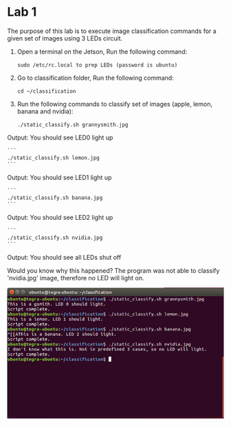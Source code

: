 
# Lab 1
The purpose of this lab is to execute image classification commands for a given set of images using 3 LEDs circuit.


1. Open a terminal on the Jetson, Run the following command:

    ```
    sudo /etc/rc.local to prep LEDs (password is ubuntu)
    ```

2. Go to classification folder, Run the following command:

    ```
    cd ~/classification
    ```

3. Run the following commands to classify set of images (apple, lemon, banana and nvidia):

    ```
    ./static_classify.sh grannysmith.jpg
    ```
Output: You should see LED0 light up

    ```
    ./static_classify.sh lemon.jpg
    ```
Output: You should see LED1 light up

    ```
    ./static_classify.sh banana.jpg
    ```
Output: You should see LED2 light up

    ```
    ./static_classify.sh nvidia.jpg
    ```
Output: You should see all LEDs shut off

Would you know why this happened? 
The program was not able to classify 'nvidia.jpg' image, therefore no LED will light on.

![Lab 1 commands](/tx1_labs/images/lab1Commands.png)